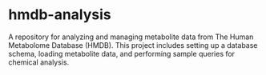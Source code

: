 # hmdb-analysis
A repository for analyzing and managing metabolite data from The Human Metabolome Database (HMDB). This project includes setting up a database schema, loading metabolite data, and performing sample queries for chemical analysis.
